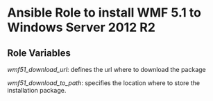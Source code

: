 Ansible Role to install WMF 5.1 to Windows Server 2012 R2
=========



Role Variables
--------------

*wmf51_download_url*: defines the url where to download the package

*wmf51_download_to_path*: specifies the location where to store the installation package.


